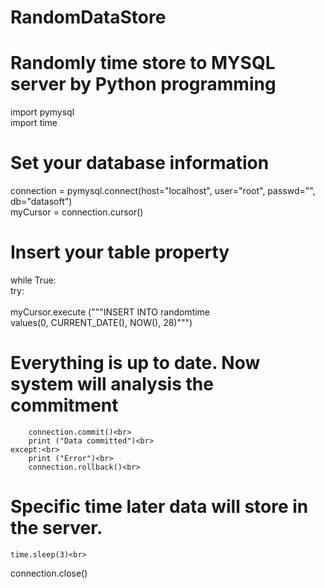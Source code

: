 # RandomDataStore
# Randomly time store to MYSQL server by Python programming <br>
import pymysql<br>
import time<br>
# Set your database information <br>
connection = pymysql.connect(host="localhost", user="root", passwd="", db="datasoft")<br>
myCursor = connection.cursor()<br>

# Insert your table property 
while True:<br>
    try:<br>    
        myCursor.execute ("""INSERT INTO randomtime <br>
                values(0, CURRENT_DATE(), NOW(), 28)""")<br>
# Everything is up to date. Now system will analysis the commitment      

        connection.commit()<br>
        print ("Data committed")<br>
    except:<br>
        print ("Error")<br>
        connection.rollback()<br>
# Specific time later data will store in the server.        
    time.sleep(3)<br>
connection.close()<br>
